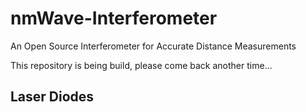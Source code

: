 # nmWave-Interferometer
An Open Source Interferometer for Accurate Distance Measurements

This repository is being build, please come back another time...

## Laser Diodes


